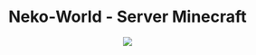 <h1 align="center">
  <br>
  Neko-World - Server Minecraft
  <br>
</h1>

<p align="center">
  <a href="https://neko-world.ovh/"><img src="http://status.mclive.eu/Neko-World/play.neko-world.ovh/25565/banner.png"></a>
</p>

